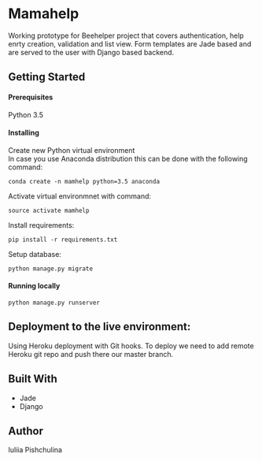 # Mamahelp
Working prototype for Beehelper project that covers authentication, help enrty creation, validation and list view. Form templates are Jade based and are served to the user with Django based backend. 

## Getting Started
#### Prerequisites
Python 3.5

#### Installing
Create new Python virtual environment \
In case you use Anaconda distribution this can be done with the following command:

````
conda create -n mamhelp python=3.5 anaconda
````
Activate virtual environmnet with command:
````
source activate mamhelp
````
Install requirements:
````
pip install -r requirements.txt
````
Setup database:
````
python manage.py migrate
````
#### Running locally
````
python manage.py runserver
````

## Deployment to the live environment:
Using Heroku deployment with Git hooks. To deploy we need to add remote Heroku git repo and push there our master branch. 

## Built With
* Jade 
* Django

## Author
Iuliia Pishchulina
